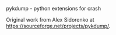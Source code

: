 pykdump - python extensions for crash

Original work from Alex Sidorenko at https://sourceforge.net/projects/pykdump/.
